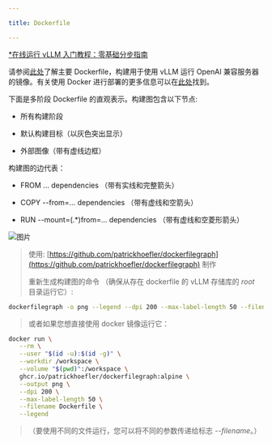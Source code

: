 ```yaml
---

title: Dockerfile

---
```



[*在线运行 vLLM 入门教程：零基础分步指南](https://openbayes.com/console/public/tutorials/rXxb5fZFr29?utm_source=vLLM-CNdoc&utm_medium=vLLM-CNdoc-V1&utm_campaign=vLLM-CNdoc-V1-25ap)


请参阅[此处](https://github.com/vllm-project/vllm/blob/main/Dockerfile)了解主要 Dockerfile，构建用于使用 vLLM 运行 OpenAI 兼容服务器的镜像。有关使用 Docker 进行部署的更多信息可以在[此处](https://docs.vllm.ai/en/stable/serving/deploying_with_docker.html)找到。


下面是多阶段 Dockerfile 的直观表示。构建图包含以下节点: 

* 所有构建阶段

* 默认构建目标（以灰色突出显示）

* 外部图像（带有虚线边框）


构建图的边代表：

* FROM ... dependencies （带有实线和完整箭头）

* COPY --from=... dependencies （带有虚线和空箭头）

* RUN --mount=(.*)from=... dependencies （带有虚线和空菱形箭头）

![图片](/img/docs/v1-Developer_Guide/03-dockerfile_1.png)
>使用: [https://github.com/patrickhoefler/dockerfilegraph](https://github.com/patrickhoefler/dockerfilegraph) 制作  
>
>重新生成构建图的命令 （确保从存在 dockerfile 的 vLLM 存储库的 *root* 目录运行它）:    
```bash
dockerfilegraph -o png --legend --dpi 200 --max-label-length 50 --filename Dockerfile
```
>   或者如果您想直接使用 docker 镜像运行它：
```bash
docker run \
   --rm \
   --user "$(id -u):$(id -g)" \
   --workdir /workspace \
   --volume "$(pwd)":/workspace \
   ghcr.io/patrickhoefler/dockerfilegraph:alpine \
   --output png \
   --dpi 200 \
   --max-label-length 50 \
   --filename Dockerfile \
   --legend
```
>（要使用不同的文件运行，您可以将不同的参数传递给标志 *--filename*。） 

